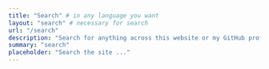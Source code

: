```yaml
---
title: "Search" # in any language you want
layout: "search" # necessary for search
url: "/search"
description: "Search for anything across this website or my GitHub profile."
summary: "search"
placeholder: "Search the site ..."
---
```

